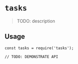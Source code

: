# `tasks`

> TODO: description

## Usage

```
const tasks = require('tasks');

// TODO: DEMONSTRATE API
```
